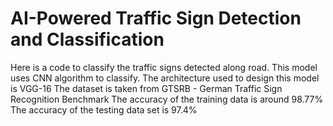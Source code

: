 # AI-Powered Traffic Sign Detection and Classification
Here is a code to classify the traffic signs detected along road.
This model uses CNN algorithm to classify.
The architecture used to design this model is VGG-16
The dataset is taken from GTSRB - German Traffic Sign Recognition Benchmark
The accuracy of the training data is around 98.77% 
The accuracy of the testing data set is 97.4%
